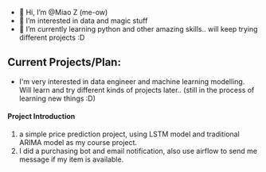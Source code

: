 - 👋 Hi, I’m @Miao Z (me-ow)
- 👀 I’m interested in data and magic stuff
- 🌱 I’m currently learning python and other amazing skills.. will keep trying different projects :D 

## Current Projects/Plan:
- I'm very interested in data engineer and machine learning modelling. Will learn and try different kinds of projects later.. (still in the process of learning new things :D)

#### Project Introduction 
1. a simple price prediction project, using LSTM model and traditional ARIMA model as my course project. 
2. I did a purchasing bot and email notification, also use airflow to send me message if my item is available. 

<!---
MiaooZheng/MiaooZheng is a ✨ special ✨ repository because its `README.md` (this file) appears on your GitHub profile.
You can click the Preview link to take a look at your changes.
--->
